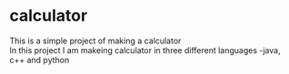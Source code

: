 # calculator
This is a simple project of making a calculator
<br>
In this project I am makeing calculator in three different languages
-java, c++ and python 